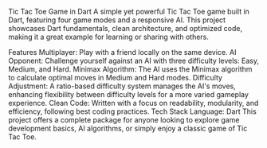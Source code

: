 Tic Tac Toe Game in Dart
A simple yet powerful Tic Tac Toe game built in Dart, featuring four game modes and a responsive AI. This project showcases Dart fundamentals, clean architecture, and optimized code, making it a great example for learning or sharing with others.

Features
Multiplayer: Play with a friend locally on the same device.
AI Opponent: Challenge yourself against an AI with three difficulty levels: Easy, Medium, and Hard.
Minimax Algorithm: The AI uses the Minimax algorithm to calculate optimal moves in Medium and Hard modes.
Difficulty Adjustment: A ratio-based difficulty system manages the AI's moves, enhancing flexibility between difficulty levels for a more varied gameplay experience.
Clean Code: Written with a focus on readability, modularity, and efficiency, following best coding practices.
Tech Stack
Language: Dart
This project offers a complete package for anyone looking to explore game development basics, AI algorithms, or simply enjoy a classic game of Tic Tac Toe.

